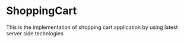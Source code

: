 # ShoppingCart
This is the implementation of shopping cart application by using latest server side technlogies
